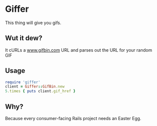 # Giffer

This thing will give you gifs. 

## Wut it dew?

It cURLs a www.gifbin.com URL and parses out the URL for your random GIF

## Usage

```ruby
require 'giffer'
client = Giffer::GifBin.new
5.times { puts client.gif_href }
```

## Why?

Because every consumer-facing Rails project needs an Easter Egg. 
